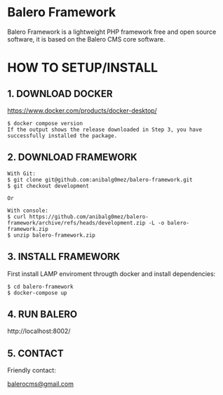 # Balero Framework 

Balero Framework is a lightweight PHP framework free and open source software, it is based on the Balero CMS core software.

# HOW TO SETUP/INSTALL

## 1. DOWNLOAD DOCKER

https://www.docker.com/products/docker-desktop/

    $ docker compose version
    If the output shows the release downloaded in Step 3, you have successfully installed the package.


## 2. DOWNLOAD FRAMEWORK

    With Git:
    $ git clone git@github.com:anibalg0mez/balero-framework.git
    $ git checkout development

    Or

    With console:
    $ curl https://github.com/anibalg0mez/balero-framework/archive/refs/heads/development.zip -L -o balero-framework.zip
    $ unzip balero-framework.zip

## 3. INSTALL FRAMEWORK

First install LAMP enviroment througth docker and install dependencies:

    $ cd balero-framework
    $ docker-compose up

## 4. RUN BALERO

http://localhost:8002/

## 5. CONTACT

Friendly contact:

balerocms@gmail.com
